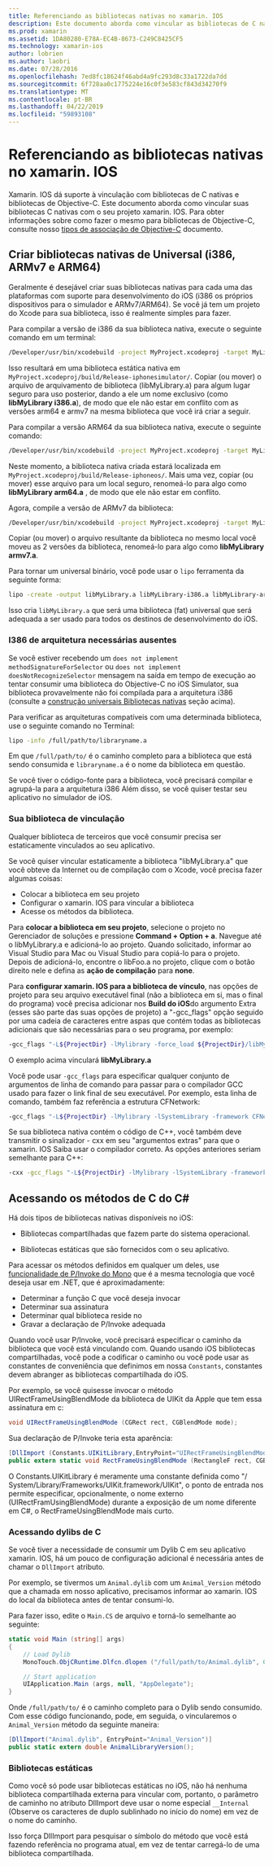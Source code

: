 ```yaml
---
title: Referenciando as bibliotecas nativas no xamarin. IOS
description: Este documento aborda como vincular as bibliotecas de C nativas em um aplicativo xamarin. IOS. Ele descreve como criar bibliotecas nativas universais e acessar os métodos de C do C#.
ms.prod: xamarin
ms.assetid: 1DA80280-E78A-EC4B-8673-C249C8425CF5
ms.technology: xamarin-ios
author: lobrien
ms.author: laobri
ms.date: 07/28/2016
ms.openlocfilehash: 7ed8fc18624f46abd4a9fc293d8c33a1722da7dd
ms.sourcegitcommit: 6f728aa0c1775224e16c0f3e583cf843d34270f9
ms.translationtype: MT
ms.contentlocale: pt-BR
ms.lasthandoff: 04/22/2019
ms.locfileid: "59893108"
---
```

# <a name="referencing-native-libraries-in-xamarinios"></a>Referenciando as bibliotecas nativas no xamarin. IOS

Xamarin. IOS dá suporte à vinculação com bibliotecas de C nativas e bibliotecas de Objective-C. Este documento aborda como vincular suas bibliotecas C nativas com o seu projeto xamarin. IOS. Para obter informações sobre como fazer o mesmo para bibliotecas de Objective-C, consulte nosso [tipos de associação de Objective-C](~/ios/platform/binding-objective-c/index.md) documento.

<a name="building_native" />

## <a name="building-universal-native-libraries-i386-armv7-and-arm64"></a>Criar bibliotecas nativas de Universal (i386, ARMv7 e ARM64)

Geralmente é desejável criar suas bibliotecas nativas para cada uma das plataformas com suporte para desenvolvimento do iOS (i386 os próprios dispositivos para o simulador e ARMv7/ARM64). Se você já tem um projeto do Xcode para sua biblioteca, isso é realmente simples para fazer.

Para compilar a versão de i386 da sua biblioteca nativa, execute o seguinte comando em um terminal:

```bash
/Developer/usr/bin/xcodebuild -project MyProject.xcodeproj -target MyLibrary -sdk iphonesimulator -arch i386 -configuration Release clean build
```

Isso resultará em uma biblioteca estática nativa em `MyProject.xcodeproj/build/Release-iphonesimulator/`. Copiar (ou mover) o arquivo de arquivamento de biblioteca (libMyLibrary.a) para algum lugar seguro para uso posterior, dando a ele um nome exclusivo (como **libMyLibrary i386.a**), de modo que ele não estar em conflito com as versões arm64 e armv7 na mesma biblioteca que você irá criar a seguir.

Para compilar a versão ARM64 da sua biblioteca nativa, execute o seguinte comando:

```bash
/Developer/usr/bin/xcodebuild -project MyProject.xcodeproj -target MyLibrary -sdk iphoneos -arch arm64 -configuration Release clean build
```

Neste momento, a biblioteca nativa criada estará localizada em `MyProject.xcodeproj/build/Release-iphoneos/`. Mais uma vez, copiar (ou mover) esse arquivo para um local seguro, renomeá-lo para algo como **libMyLibrary arm64.a** , de modo que ele não estar em conflito.

Agora, compile a versão de ARMv7 da biblioteca:

```bash
/Developer/usr/bin/xcodebuild -project MyProject.xcodeproj -target MyLibrary -sdk iphoneos -arch armv7 -configuration Release clean build
```

Copiar (ou mover) o arquivo resultante da biblioteca no mesmo local você moveu as 2 versões da biblioteca, renomeá-lo para algo como **libMyLibrary armv7.a**.

Para tornar um universal binário, você pode usar o `lipo` ferramenta da seguinte forma:

```bash
lipo -create -output libMyLibrary.a libMyLibrary-i386.a libMyLibrary-arm64.a libMyLibrary-armv7.a
```

Isso cria `libMyLibrary.a` que será uma biblioteca (fat) universal que será adequada a ser usado para todos os destinos de desenvolvimento do iOS.


### <a name="missing-required-architecture-i386"></a>I386 de arquitetura necessárias ausentes

Se você estiver recebendo um `does not implement methodSignatureForSelector` ou `does not implement doesNotRecognizeSelector` mensagem na saída em tempo de execução ao tentar consumir uma biblioteca do Objective-C no iOS Simulator, sua biblioteca provavelmente não foi compilada para a arquitetura i386 (consulte a [construção universais Bibliotecas nativas](#building_native) seção acima).

Para verificar as arquiteturas compatíveis com uma determinada biblioteca, use o seguinte comando no Terminal:

```bash
lipo -info /full/path/to/libraryname.a
```

Em que `/full/path/to/` é o caminho completo para a biblioteca que está sendo consumida e `libraryname.a` é o nome da biblioteca em questão.

Se você tiver o código-fonte para a biblioteca, você precisará compilar e agrupá-la para a arquitetura i386 Além disso, se você quiser testar seu aplicativo no simulador de iOS.

### <a name="linking-your-library"></a>Sua biblioteca de vinculação

Qualquer biblioteca de terceiros que você consumir precisa ser estaticamente vinculados ao seu aplicativo. 

Se você quiser vincular estaticamente a biblioteca "libMyLibrary.a" que você obteve da Internet ou de compilação com o Xcode, você precisa fazer algumas coisas:

-  Colocar a biblioteca em seu projeto
-  Configurar o xamarin. IOS para vincular a biblioteca
-  Acesse os métodos da biblioteca.


Para **colocar a biblioteca em seu projeto**, selecione o projeto no Gerenciador de soluções e pressione **Command + Option + a**. Navegue até o libMyLibrary.a e adicioná-lo ao projeto. Quando solicitado, informar ao Visual Studio para Mac ou Visual Studio para copiá-lo para o projeto. Depois de adicioná-lo, encontre o libFoo.a no projeto, clique com o botão direito nele e defina as **ação de compilação** para **none**.

Para **configurar xamarin. IOS para a biblioteca de vínculo**, nas opções de projeto para seu arquivo executável final (não a biblioteca em si, mas o final do programa) você precisa adicionar nos **Build do iOS**do argumento Extra (esses são parte das suas opções de projeto) a "-gcc_flags" opção seguido por uma cadeia de caracteres entre aspas que contém todas as bibliotecas adicionais que são necessárias para o seu programa, por exemplo:

```bash
-gcc_flags "-L${ProjectDir} -lMylibrary -force_load ${ProjectDir}/libMyLibrary.a"
```

O exemplo acima vinculará **libMyLibrary.a**

Você pode usar `-gcc_flags` para especificar qualquer conjunto de argumentos de linha de comando para passar para o compilador GCC usado para fazer o link final de seu executável. Por exemplo, esta linha de comando, também faz referência a estrutura CFNetwork:

```bash
-gcc_flags "-L${ProjectDir} -lMylibrary -lSystemLibrary -framework CFNetwork -force_load ${ProjectDir}/libMyLibrary.a"
```

Se sua biblioteca nativa contém o código de C++, você também deve transmitir o sinalizador - cxx em seu "argumentos extras" para que o xamarin. IOS Saiba usar o compilador correto. As opções anteriores seriam semelhante para C++:

```bash
-cxx -gcc_flags "-L${ProjectDir} -lMylibrary -lSystemLibrary -framework CFNetwork -force_load ${ProjectDir}/libMyLibrary.a"
```

<a name="Accessing_C_Methods_from_C#" />

## <a name="accessing-c-methods-from-c35"></a>Acessando os métodos de C do C&#35;

Há dois tipos de bibliotecas nativas disponíveis no iOS:

-  Bibliotecas compartilhadas que fazem parte do sistema operacional.

-  Bibliotecas estáticas que são fornecidos com o seu aplicativo.


Para acessar os métodos definidos em qualquer um deles, use [funcionalidade de P/Invoke do Mono](https://www.mono-project.com/docs/advanced/pinvoke/) que é a mesma tecnologia que você deseja usar em .NET, que é aproximadamente:

-  Determinar a função C que você deseja invocar
-  Determinar sua assinatura
-  Determinar qual biblioteca reside no
-  Gravar a declaração de P/Invoke adequada

Quando você usar P/Invoke, você precisará especificar o caminho da biblioteca que você está vinculando com. Quando usando iOS bibliotecas compartilhadas, você pode a codificar o caminho ou você pode usar as constantes de conveniência que definimos em nossa `Constants`, constantes devem abranger as bibliotecas compartilhada do iOS.

Por exemplo, se você quisesse invocar o método UIRectFrameUsingBlendMode da biblioteca de UIKit da Apple que tem essa assinatura em c:

```csharp
void UIRectFrameUsingBlendMode (CGRect rect, CGBlendMode mode);
```

Sua declaração de P/Invoke teria esta aparência:

```csharp
[DllImport (Constants.UIKitLibrary,EntryPoint="UIRectFrameUsingBlendMode")]
public extern static void RectFrameUsingBlendMode (RectangleF rect, CGBlendMode blendMode);
```

O Constants.UIKitLibrary é meramente uma constante definida como "/ System/Library/Frameworks/UIKit.framework/UIKit", o ponto de entrada nos permite especificar, opcionalmente, o nome externo (UIRectFramUsingBlendMode) durante a exposição de um nome diferente em C#, o RectFrameUsingBlendMode mais curto.

<a name="Accessing_C_Dylibs" />

### <a name="accessing-c-dylibs"></a>Acessando dylibs de C

Se você tiver a necessidade de consumir um Dylib C em seu aplicativo xamarin. IOS, há um pouco de configuração adicional é necessária antes de chamar o `DllImport` atributo.

Por exemplo, se tivermos um `Animal.dylib` com um `Animal_Version` método que a chamada em nosso aplicativo, precisamos informar ao xamarin. IOS do local da biblioteca antes de tentar consumi-lo.

Para fazer isso, edite o `Main.CS` de arquivo e torná-lo semelhante ao seguinte:

```csharp
static void Main (string[] args)
{
    // Load Dylib
    MonoTouch.ObjCRuntime.Dlfcn.dlopen ("/full/path/to/Animal.dylib", 0);

    // Start application
    UIApplication.Main (args, null, "AppDelegate");
}
```

Onde `/full/path/to/` é o caminho completo para o Dylib sendo consumido. Com esse código funcionando, pode, em seguida, o vincularemos o `Animal_Version` método da seguinte maneira:

```csharp
[DllImport("Animal.dylib", EntryPoint="Animal_Version")]
public static extern double AnimalLibraryVersion();
```

<a name="Static_Libraries" />

### <a name="static-libraries"></a>Bibliotecas estáticas

Como você só pode usar bibliotecas estáticas no iOS, não há nenhuma biblioteca compartilhada externa para vincular com, portanto, o parâmetro de caminho no atributo DllImport deve usar o nome especial `__Internal` (Observe os caracteres de duplo sublinhado no início do nome) em vez de o nome do caminho.

Isso força DllImport para pesquisar o símbolo do método que você está fazendo referência no programa atual, em vez de tentar carregá-lo de uma biblioteca compartilhada.

